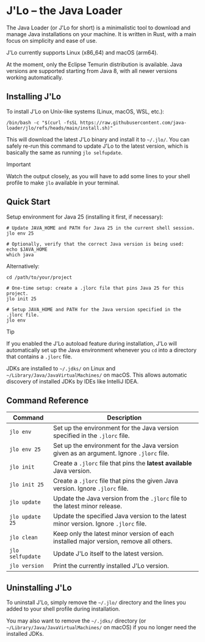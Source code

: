 # J'Lo – the Java Loader

The Java Loader (or J'Lo for short) is a minimalistic tool to download and manage Java installations on your machine.
It is written in Rust, with a main focus on simplicity and ease of use.

J'Lo currently supports Linux (x86_64) and macOS (arm64).

At the moment, only the Eclipse Temurin distribution is available.
Java versions are supported starting from Java 8, with all newer versions working automatically.

## Installing J'Lo

To install J'Lo on Unix-like systems (Linux, macOS, WSL, etc.):

```shell
/bin/bash -c "$(curl -fsSL https://raw.githubusercontent.com/java-loader/jlo/refs/heads/main/install.sh)"
```

This will download the latest J'Lo binary and install it to `~/.jlo/`.
You can safely re-run this command to update J'Lo to the latest version, which is basically the same as running
`jlo selfupdate`.

> [!IMPORTANT]
> Watch the output closely, as you will have to add some lines to your shell profile to make `jlo` available in your
> terminal.

## Quick Start

Setup environment for Java 25 (installing it first, if necessary):

```shell
# Update JAVA_HOME and PATH for Java 25 in the current shell session.
jlo env 25

# Optionally, verify that the correct Java version is being used:
echo $JAVA_HOME
which java
```

Alternatively:

```shell
cd /path/to/your/project

# One-time setup: create a .jlorc file that pins Java 25 for this project.
jlo init 25

# Setup JAVA_HOME and PATH for the Java version specified in the .jlorc file.
jlo env
```

> [!TIP]
> If you enabled the J'Lo autoload feature during installation, J'Lo will automatically set up the Java environment
> whenever you `cd` into a directory that contains a `.jlorc` file.

JDKs are installed to `~/.jdks/` on Linux and `~/Library/Java/JavaVirtualMachines/` on macOS.
This allows automatic discovery of installed JDKs by IDEs like IntelliJ IDEA.

## Command Reference

| Command          | Description                                                                             |
|------------------|-----------------------------------------------------------------------------------------|
| `jlo env`        | Set up the environment for the Java version specified in the `.jlorc` file.             |
| `jlo env 25`     | Set up the environment for the Java version given as an argument. Ignore `.jlorc` file. |
| `jlo init`       | Create a `.jlorc` file that pins the **latest available** Java version.                 |
| `jlo init 25`    | Create a `.jlorc` file that pins the given Java version. Ignore `.jlorc` file.          |
| `jlo update`     | Update the Java version from the `.jlorc` file to the latest minor release.             |
| `jlo update 25`  | Update the specified Java version to the latest minor version. Ignore `.jlorc` file.    |
| `jlo clean`      | Keep only the latest minor version of each installed major version, remove all others.  |
| `jlo selfupdate` | Update J'Lo itself to the latest version.                                               |
| `jlo version`    | Print the currently installed J'Lo version.                                             |

## Uninstalling J'Lo

To uninstall J'Lo, simply remove the `~/.jlo/` directory and the lines you added to your shell profile during
installation.

You may also want to remove the `~/.jdks/` directory (or `~/Library/Java/JavaVirtualMachines/` on macOS) if you no
longer need the installed JDKs.
